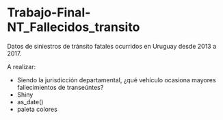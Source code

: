 # Trabajo-Final-NT_Fallecidos_transito
Datos de siniestros de tránsito fatales ocurridos en Uruguay desde 2013 a 2017.



A realizar:

- Siendo la jurisdicción departamental, ¿qué vehículo ocasiona mayores fallecimientos de transeúntes?
- Shiny
- as_date()
- paleta colores

